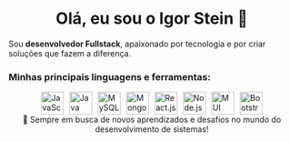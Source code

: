 <div align="center">
  <h1>Olá, eu sou o Igor Stein 👋</h1>
</div>

Sou **desenvolvedor Fullstack**, apaixonado por tecnologia e por criar soluções que fazem a diferença.

### Minhas principais linguagens e ferramentas:

<div style="display: flex; justify-content: center; gap: 10px; flex-wrap: wrap;">
  <img src="https://cdn.jsdelivr.net/gh/devicons/devicon/icons/javascript/javascript-original.svg" alt="JavaScript" width="40" height="40" title="JavaScript" />
  <img src="https://cdn.jsdelivr.net/gh/devicons/devicon/icons/java/java-original.svg" alt="Java" width="40" height="40" title="Java" />
  <img src="https://cdn.jsdelivr.net/gh/devicons/devicon/icons/mysql/mysql-original-wordmark.svg" alt="MySQL" width="40" height="40" title="MySQL" />
  <img src="https://cdn.jsdelivr.net/gh/devicons/devicon/icons/mongodb/mongodb-original-wordmark.svg" alt="MongoDB" width="40" height="40" title="MongoDB" />
  <img src="https://cdn.jsdelivr.net/gh/devicons/devicon/icons/react/react-original.svg" alt="React.js" width="40" height="40" title="React.js" />
  <img src="https://cdn.jsdelivr.net/gh/devicons/devicon/icons/nodejs/nodejs-original.svg" alt="Node.js" width="40" height="40" title="Node.js" />
  <img src="https://cdn.jsdelivr.net/gh/devicons/devicon/icons/materialui/materialui-original.svg" alt="MUI" width="40" height="40" title="MUI" />
  <img src="https://cdn.jsdelivr.net/gh/devicons/devicon/icons/bootstrap/bootstrap-original.svg" alt="Bootstrap" width="40" height="40" title="Bootstrap" />
</div>

<div align="center">
  🚀 Sempre em busca de novos aprendizados e desafios no mundo do desenvolvimento de sistemas!
</div>
